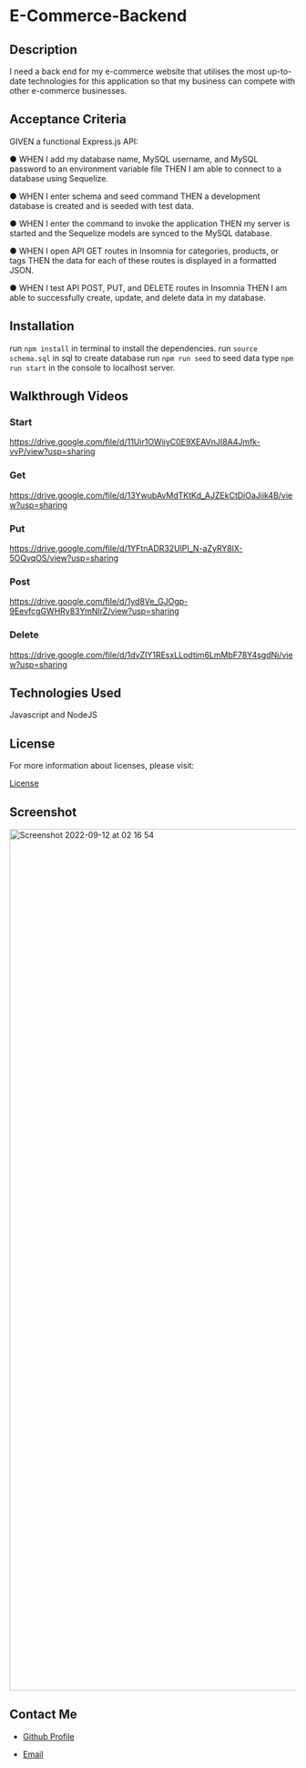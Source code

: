 # E-Commerce-Backend

## Description

I need a back end for my e-commerce website that utilises the most up-to-date technologies for this application so that my business can compete with other e-commerce businesses.

## Acceptance Criteria

GIVEN a functional Express.js API:

● WHEN I add my database name, MySQL username, and MySQL password to an environment variable file THEN I am able to connect to a database using Sequelize.

● WHEN I enter schema and seed command THEN a development database is created and is seeded with test data.

● WHEN I enter the command to invoke the application THEN my server is started and the Sequelize models are synced to the MySQL database.

● WHEN I open API GET routes in Insomnia for categories, products, or tags THEN the data for each of these routes is displayed in a formatted JSON.

● WHEN I test API POST, PUT, and DELETE routes in Insomnia THEN I am able to successfully create, update, and delete data in my database.

## Installation

run `npm install` in terminal to install the dependencies.
run `source schema.sql` in sql to create database
run `npm run seed` to seed data
type `npm run start` in the console to localhost server.

## Walkthrough Videos

### Start

https://drive.google.com/file/d/11Uir1OWiiyC0E9XEAVnJI8A4Jmfk-vvP/view?usp=sharing

### Get

https://drive.google.com/file/d/13YwubAvMdTKtKd_AJZEkCtDiOaJiik4B/view?usp=sharing

### Put

https://drive.google.com/file/d/1YFtnADR32UlPI_N-aZyRY8lX-5OQyqOS/view?usp=sharing

### Post

https://drive.google.com/file/d/1yd8Ve_GJOgp-9EevfcgGWHRy83YmNIrZ/view?usp=sharing

### Delete

https://drive.google.com/file/d/1dvZIY1REsxLLodtim6LmMbF78Y4sgdNj/view?usp=sharing

## Technologies Used

Javascript and NodeJS

## License

For more information about licenses, please visit:

[License](https://opensource.org/licenses/MIT)

## Screenshot

<img width="1512" alt="Screenshot 2022-09-12 at 02 16 54" src="https://user-images.githubusercontent.com/102623563/189558316-e65e4fc1-6671-4e87-a13e-5470491a6a7b.png">

## Contact Me

- [Github Profile](https://github.com/Jayad619)

- [Email](jayadusama@hotmail.co.uk)
